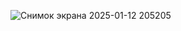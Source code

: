 ![Снимок экрана 2025-01-12 205205](https://github.com/user-attachments/assets/4a1b7944-786b-4af2-9ce3-23d5cd7ee369)
